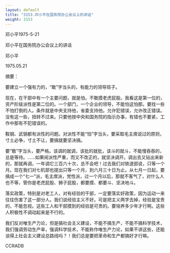 ```yaml
---
layout: default
title: "3153.邓小平在国务院办公会议上的讲话"
weight: 3153
---
```


邓小平1975-5-21

邓小平在国务院办公会议上的讲话

邓小平

1975.05.21

摘要：

要建立一个强有力的，“敢”字当头的，有能力的领导班子。

现在，在干部中有一个主要问题，就是怕，不敢摸老虎屁股。我看这是第一位的，资产阶级派性是第二位的。一个部门，一个企业的领导，不能怕这怕那。要找一些不怕打倒的人。条件就是中央支持他，省委支持他。允许犯错误，允许改正错误。没有这一些，扭转不过来。只要他按中央和国务院的指示办事，有错也不要紧，工作中那有不犯错误的。

鞍钢、武钢都有派性的问题。对派性不能“怕”字当头，要采取毛主席说过的原则，寸土必争，寸土不让，要搞就要坚决搞。

要“敢”字当头，要严格。该调的就调，该批的就批，该斗的就斗，不能慢吞吞的，总是等待。……如果闹派性严重，而又不改正的，就坚决调开。调出去又钻出来新的，那就再调，一年调它三百六十次，总不会吧！过去我们对铁道部说，只等一个月。现在我们对七机部也提出只等一个月，到六月三十日为止。从七月一日起，要搞成一个“七一”派，毛主席派，党性派，过一个月以后，那就不客气了，对什么人也不等，管你是老虎屁股、狮子屁股，都要摸、都要斗、坚决地斗。

落实政策，特别是对老工人，对有经验的干部，一定要落实好政策，因为运动一来往往伤害了这一部分人。我们说经验主义不好。可是把主义两字去掉，经验是宝贵的，不能忽视。这些工人和干部摸到的经验是可贵的。要培养多少年才行啊。这些人积极性不调动起来是不行的。

我们反对唯生产力论，但是搞社会主义建设，不能不搞生产，不能不搞科学技术，我们强调劳动生产率，强调科学技术，不能称作唯生产力论，如果不讲这些，还能谈得上社会主义建设总路线吗？！我们总是要把革命和生产都搞好才行嘛。

CCRADB

